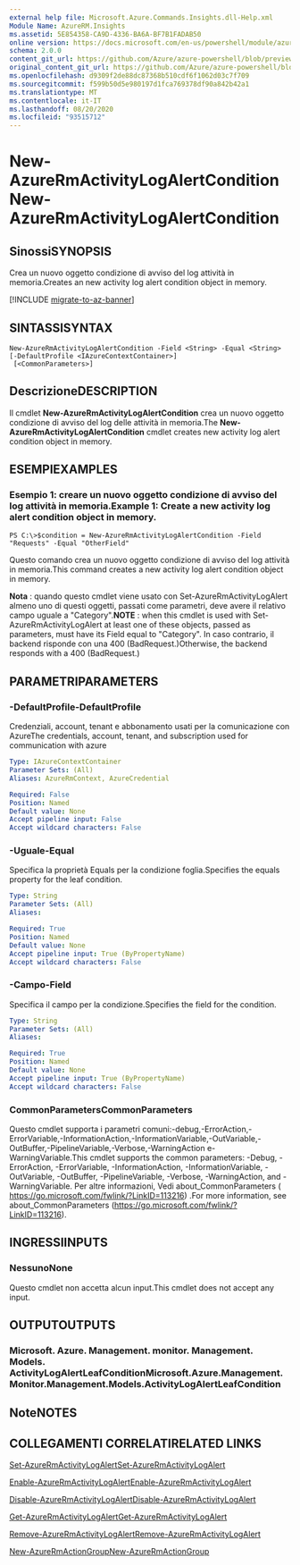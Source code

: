 ```yaml
---
external help file: Microsoft.Azure.Commands.Insights.dll-Help.xml
Module Name: AzureRM.Insights
ms.assetid: 5E854358-CA9D-4336-BA6A-BF7B1FADAB50
online version: https://docs.microsoft.com/en-us/powershell/module/azurerm.insights/new-azurermactivitylogalertcondition
schema: 2.0.0
content_git_url: https://github.com/Azure/azure-powershell/blob/preview/src/ResourceManager/Insights/Commands.Insights/help/New-AzureRmActivityLogAlertCondition.md
original_content_git_url: https://github.com/Azure/azure-powershell/blob/preview/src/ResourceManager/Insights/Commands.Insights/help/New-AzureRmActivityLogAlertCondition.md
ms.openlocfilehash: d9309f2de88dc87368b510cdf6f1062d03c7f709
ms.sourcegitcommit: f599b50d5e980197d1fca769378df90a842b42a1
ms.translationtype: MT
ms.contentlocale: it-IT
ms.lasthandoff: 08/20/2020
ms.locfileid: "93515712"
---
```

# <span data-ttu-id="ce264-101">New-AzureRmActivityLogAlertCondition</span><span class="sxs-lookup"><span data-stu-id="ce264-101">New-AzureRmActivityLogAlertCondition</span></span>

## <span data-ttu-id="ce264-102">Sinossi</span><span class="sxs-lookup"><span data-stu-id="ce264-102">SYNOPSIS</span></span>
<span data-ttu-id="ce264-103">Crea un nuovo oggetto condizione di avviso del log attività in memoria.</span><span class="sxs-lookup"><span data-stu-id="ce264-103">Creates an new activity log alert condition object in memory.</span></span>

[!INCLUDE [migrate-to-az-banner](../../includes/migrate-to-az-banner.md)]

## <span data-ttu-id="ce264-104">SINTASSI</span><span class="sxs-lookup"><span data-stu-id="ce264-104">SYNTAX</span></span>

```
New-AzureRmActivityLogAlertCondition -Field <String> -Equal <String> [-DefaultProfile <IAzureContextContainer>]
 [<CommonParameters>]
```

## <span data-ttu-id="ce264-105">Descrizione</span><span class="sxs-lookup"><span data-stu-id="ce264-105">DESCRIPTION</span></span>
<span data-ttu-id="ce264-106">Il cmdlet **New-AzureRmActivityLogAlertCondition** crea un nuovo oggetto condizione di avviso del log delle attività in memoria.</span><span class="sxs-lookup"><span data-stu-id="ce264-106">The **New-AzureRmActivityLogAlertCondition** cmdlet creates new activity log alert condition object in memory.</span></span>

## <span data-ttu-id="ce264-107">ESEMPI</span><span class="sxs-lookup"><span data-stu-id="ce264-107">EXAMPLES</span></span>

### <span data-ttu-id="ce264-108">Esempio 1: creare un nuovo oggetto condizione di avviso del log attività in memoria.</span><span class="sxs-lookup"><span data-stu-id="ce264-108">Example 1: Create a new activity log alert condition object in memory.</span></span>
```
PS C:\>$condition = New-AzureRmActivityLogAlertCondition -Field "Requests" -Equal "OtherField"
```

<span data-ttu-id="ce264-109">Questo comando crea un nuovo oggetto condizione di avviso del log attività in memoria.</span><span class="sxs-lookup"><span data-stu-id="ce264-109">This command creates a new activity log alert condition object in memory.</span></span>

<span data-ttu-id="ce264-110">**Nota** : quando questo cmdlet viene usato con Set-AzureRmActivityLogAlert almeno uno di questi oggetti, passati come parametri, deve avere il relativo campo uguale a "Category".</span><span class="sxs-lookup"><span data-stu-id="ce264-110">**NOTE** : when this cmdlet is used with Set-AzureRmActivityLogAlert at least one of these objects, passed as parameters, must have its Field equal to "Category".</span></span> <span data-ttu-id="ce264-111">In caso contrario, il backend risponde con una 400 (BadRequest.)</span><span class="sxs-lookup"><span data-stu-id="ce264-111">Otherwise, the backend responds with a 400 (BadRequest.)</span></span>

## <span data-ttu-id="ce264-112">PARAMETRI</span><span class="sxs-lookup"><span data-stu-id="ce264-112">PARAMETERS</span></span>

### <span data-ttu-id="ce264-113">-DefaultProfile</span><span class="sxs-lookup"><span data-stu-id="ce264-113">-DefaultProfile</span></span>
<span data-ttu-id="ce264-114">Credenziali, account, tenant e abbonamento usati per la comunicazione con Azure</span><span class="sxs-lookup"><span data-stu-id="ce264-114">The credentials, account, tenant, and subscription used for communication with azure</span></span>

```yaml
Type: IAzureContextContainer
Parameter Sets: (All)
Aliases: AzureRmContext, AzureCredential

Required: False
Position: Named
Default value: None
Accept pipeline input: False
Accept wildcard characters: False
```

### <span data-ttu-id="ce264-115">-Uguale</span><span class="sxs-lookup"><span data-stu-id="ce264-115">-Equal</span></span>
<span data-ttu-id="ce264-116">Specifica la proprietà Equals per la condizione foglia.</span><span class="sxs-lookup"><span data-stu-id="ce264-116">Specifies the equals property for the leaf condition.</span></span>

```yaml
Type: String
Parameter Sets: (All)
Aliases: 

Required: True
Position: Named
Default value: None
Accept pipeline input: True (ByPropertyName)
Accept wildcard characters: False
```

### <span data-ttu-id="ce264-117">-Campo</span><span class="sxs-lookup"><span data-stu-id="ce264-117">-Field</span></span>
<span data-ttu-id="ce264-118">Specifica il campo per la condizione.</span><span class="sxs-lookup"><span data-stu-id="ce264-118">Specifies the field for the condition.</span></span>

```yaml
Type: String
Parameter Sets: (All)
Aliases: 

Required: True
Position: Named
Default value: None
Accept pipeline input: True (ByPropertyName)
Accept wildcard characters: False
```

### <span data-ttu-id="ce264-119">CommonParameters</span><span class="sxs-lookup"><span data-stu-id="ce264-119">CommonParameters</span></span>
<span data-ttu-id="ce264-120">Questo cmdlet supporta i parametri comuni:-debug,-ErrorAction,-ErrorVariable,-InformationAction,-InformationVariable,-OutVariable,-OutBuffer,-PipelineVariable,-Verbose,-WarningAction e-WarningVariable.</span><span class="sxs-lookup"><span data-stu-id="ce264-120">This cmdlet supports the common parameters: -Debug, -ErrorAction, -ErrorVariable, -InformationAction, -InformationVariable, -OutVariable, -OutBuffer, -PipelineVariable, -Verbose, -WarningAction, and -WarningVariable.</span></span> <span data-ttu-id="ce264-121">Per altre informazioni, Vedi about_CommonParameters ( https://go.microsoft.com/fwlink/?LinkID=113216) .</span><span class="sxs-lookup"><span data-stu-id="ce264-121">For more information, see about_CommonParameters (https://go.microsoft.com/fwlink/?LinkID=113216).</span></span>

## <span data-ttu-id="ce264-122">INGRESSI</span><span class="sxs-lookup"><span data-stu-id="ce264-122">INPUTS</span></span>

### <span data-ttu-id="ce264-123">Nessuno</span><span class="sxs-lookup"><span data-stu-id="ce264-123">None</span></span>
<span data-ttu-id="ce264-124">Questo cmdlet non accetta alcun input.</span><span class="sxs-lookup"><span data-stu-id="ce264-124">This cmdlet does not accept any input.</span></span>

## <span data-ttu-id="ce264-125">OUTPUT</span><span class="sxs-lookup"><span data-stu-id="ce264-125">OUTPUTS</span></span>

### <span data-ttu-id="ce264-126">Microsoft. Azure. Management. monitor. Management. Models. ActivityLogAlertLeafCondition</span><span class="sxs-lookup"><span data-stu-id="ce264-126">Microsoft.Azure.Management.Monitor.Management.Models.ActivityLogAlertLeafCondition</span></span>

## <span data-ttu-id="ce264-127">Note</span><span class="sxs-lookup"><span data-stu-id="ce264-127">NOTES</span></span>

## <span data-ttu-id="ce264-128">COLLEGAMENTI CORRELATI</span><span class="sxs-lookup"><span data-stu-id="ce264-128">RELATED LINKS</span></span>

[<span data-ttu-id="ce264-129">Set-AzureRmActivityLogAlert</span><span class="sxs-lookup"><span data-stu-id="ce264-129">Set-AzureRmActivityLogAlert</span></span>](./Set-AzureRmActivityLogAlert.md)

[<span data-ttu-id="ce264-130">Enable-AzureRmActivityLogAlert</span><span class="sxs-lookup"><span data-stu-id="ce264-130">Enable-AzureRmActivityLogAlert</span></span>](./Enable-AzureRmActivityLogAlert.md)

[<span data-ttu-id="ce264-131">Disable-AzureRmActivityLogAlert</span><span class="sxs-lookup"><span data-stu-id="ce264-131">Disable-AzureRmActivityLogAlert</span></span>](./Disable-AzureRmActivityLogAlert.md)

[<span data-ttu-id="ce264-132">Get-AzureRmActivityLogAlert</span><span class="sxs-lookup"><span data-stu-id="ce264-132">Get-AzureRmActivityLogAlert</span></span>](./Get-AzureRmActivityLogAlert.md)

[<span data-ttu-id="ce264-133">Remove-AzureRmActivityLogAlert</span><span class="sxs-lookup"><span data-stu-id="ce264-133">Remove-AzureRmActivityLogAlert</span></span>](./Remove-AzureRmActivityLogAlert.md)

[<span data-ttu-id="ce264-134">New-AzureRmActionGroup</span><span class="sxs-lookup"><span data-stu-id="ce264-134">New-AzureRmActionGroup</span></span>](./Get-AzureRmActionGroup.md)
